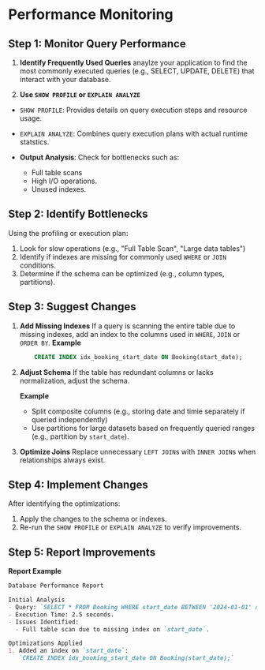 # Performance Monitoring

## **Step 1: Monitor Query Performance**
1. **Identify Frequently Used Queries** anaylze your application to find the most commonly executed queries (e.g., SELECT, UPDATE, DELETE) that interact with your database.

2. **Use `SHOW PROFILE` or `EXPLAIN ANALYZE`**
-  `SHOW PROFILE`: Provides details on query execution steps and resource usage.
- `EXPLAIN ANALYZE`: Combines query execution plans with actual runtime statstics.

- **Output Analysis**: Check for bottlenecks such as:
    - Full table scans
    - High I/O operations.
    - Unused indexes.

## **Step 2: Identify Bottlenecks**
Using the profiling or execution plan:
1. Look for slow operations (e.g., "Full Table Scan", "Large data tables")
2. Identify if indexes are missing for commonly used `WHERE` or `JOIN` conditions.
3. Determine if the schema can be optimized (e.g., column types, partitions).

## **Step 3: Suggest Changes**
1. **Add Missing Indexes** If a query is scanning the entire table due to missing indexes, add an index to the columns used in `WHERE`, `JOIN` or `ORDER BY`.
    **Example**
    ```sql
        CREATE INDEX idx_booking_start_date ON Booking(start_date);
    ```

2. **Adjust Schema** If the table has redundant columns or lacks normalization, adjust the schema.

    **Example**
    - Split composite columns (e.g., storing date and timie separately if queried independently)
    - Use partitions for large datasets based on frequently queried ranges (e.g., partition by `start_date`).

3. **Optimize Joins** Replace unnecessary `LEFT JOIN`s with `INNER JOIN`s when relationships always exist.

## **Step 4: Implement Changes**
After identifying the optimizations:
1. Apply the changes to the schema or indexes.
2. Re-run the `SHOW PROFILE` or `EXPLAIN ANALYZE` to verify improvements.

## **Step 5: Report Improvements**
**Report Example**

```markdown
Database Performance Report

Initial Analysis
- Query: `SELECT * FROM Booking WHERE start_date BETWEEN '2024-01-01' AND '2024-12-31';`
- Execution Time: 2.5 seconds.
- Issues Identified:
  - Full table scan due to missing index on `start_date`.

Optimizations Applied
1. Added an index on `start_date`:
   `CREATE INDEX idx_booking_start_date ON Booking(start_date);`
```
